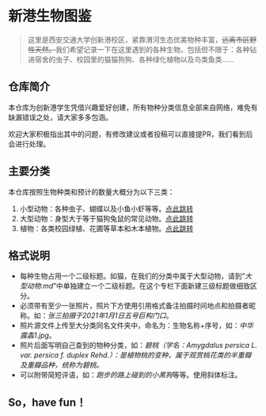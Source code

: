 # 新港生物图鉴

> 这里是西安交通大学创新港校区，紧靠渭河生态优美物种丰富，~~远离市区野性天然。~~我们希望记录一下在这里遇到的各种生物，包括但不限于：各种钻进宿舍的虫子、校园里的猫猫狗狗、各种绿化植物以及鸟类鱼类……

## 仓库简介

本仓库为创新港学生凭借兴趣爱好创建，所有物种分类信息全部来自网络，难免有缺漏错误之处，请大家多多包涵。

欢迎大家积极指出其中的问题，有修改建议或者投稿可以直接提PR，我们看到后会进行处理。

## 主要分类

本仓库按照生物种类和预计的数量大概分为以下三类：

1. 小型动物：各种虫子、蝴蝶以及小鱼小虾等等。[点此跳转](小型动物.md)
2. 大型动物：身型大于等于猫狗兔鼠的常见动物。[点此跳转](大型动物.md)
3. 植物：各类校园绿植、花圃等草本和木本植物。[点此跳转](植物.md)

## 格式说明

- 每种生物占用一个二级标题。如猫，在我们的分类中属于大型动物，请到“*大型动物.md*”中单独建立一个二级标题。在这个专栏下面新建三级标题做细致区分。
- 必须带有至少一张照片，照片下方使用引用格式备注拍摄时间地点和拍摄者昵称。如：*张三拍摄于2021年1月1日五号巨构门口*。
- 照片源文件上传至大分类同名文件夹中，命名为：生物名称+序号，如：*中华露螽1.jpg*。
- 照片后面写明自己查到的物种分类，如：*碧桃（学名：Amygdalus persica L. var. persica f. duplex Rehd.）：是植物桃的变种，属于观赏桃花类的半重瓣及重瓣品种，统称为碧桃。*
- 可以附带简短评语，如：*跑步的路上碰到的小黑狗*等等。使用斜体标注。

## So，have fun！